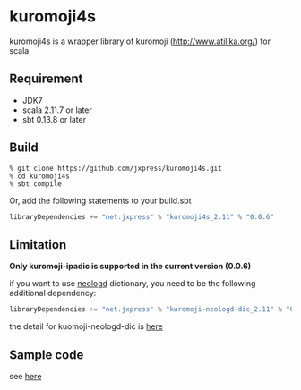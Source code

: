 # kuromoji4s 

kuromoji4s is a wrapper library of kuromoji (http://www.atilika.org/) for scala 

## Requirement

* JDK7
* scala 2.11.7 or later
* sbt 0.13.8 or later

## Build

```shell
% git clone https://github.com/jxpress/kuromoji4s.git
% cd kuromoji4s
% sbt compile
```

Or, add the following statements to your build.sbt 

```build.sbt
libraryDependencies += "net.jxpress" % "kuromoji4s_2.11" % "0.0.6"

```

## Limitation

**Only kuromoji-ipadic is supported in the current version (0.0.6)**

if you want to use [neologd](https://github.com/neologd/mecab-ipadic-neologd) dictionary, you need to be the following additional dependency: 

```build.sbt
libraryDependencies += "net.jxpress" % "kuromoji-neologd-dic_2.11" % "0.9.0"  from "https://github.com/jxpress/kuromoji-neologd-dic/releases/download/0.9.0/kuromoji-neologd-dic_2.11-0.0.9.jar"
```

the detail for kuomoji-neologd-dic is [here](https://github.com/jxpress/kuromoji-neologd-dic) 

## Sample code 

see [here](https://github.com/jxpress/kuromoji4s/blob/master/src/test/scala/net/jxpress/kuromoji4s/ipadic/Sample.scala)

